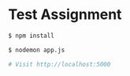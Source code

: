 # Test Assignment

```sh
$ npm install
```

```sh
$ nodemon app.js

# Visit http://localhost:5000
```
